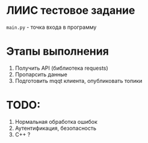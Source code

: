 # ЛИИС тестовое задание
`main.py` - точка входа в программу

# Этапы выполнения
1. Получить API (библиотека requests)
2. Пропарсить данные
3. Подготовить mqqt клиента, опубликовать топики



# TODO:
1. Нормальная обработка ошибок
2. Аутентификация, безопасность
3. C++ ?